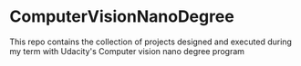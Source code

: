 # ComputerVisionNanoDegree

This repo contains the collection of projects designed and executed during my term with Udacity's Computer vision nano degree program
